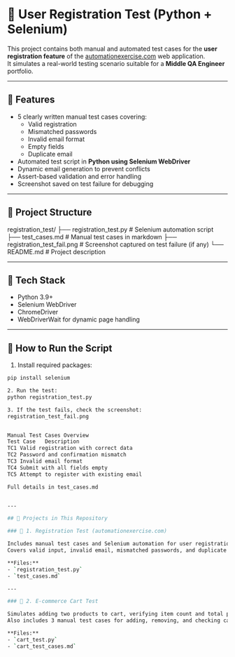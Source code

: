 # 🧪 User Registration Test (Python + Selenium)

This project contains both manual and automated test cases for the **user registration feature** of the [automationexercise.com](https://automationexercise.com) web application.  
It simulates a real-world testing scenario suitable for a **Middle QA Engineer** portfolio.

---

## 📌 Features

- 5 clearly written manual test cases covering:
  - Valid registration
  - Mismatched passwords
  - Invalid email format
  - Empty fields
  - Duplicate email
- Automated test script in **Python using Selenium WebDriver**
- Dynamic email generation to prevent conflicts
- Assert-based validation and error handling
- Screenshot saved on test failure for debugging

---

## 📂 Project Structure

registration_test/
├── registration_test.py # Selenium automation script
├── test_cases.md # Manual test cases in markdown
├── registration_test_fail.png # Screenshot captured on test failure (if any)
└── README.md # Project description


---

## 🧪 Tech Stack

- Python 3.9+
- Selenium WebDriver
- ChromeDriver
- WebDriverWait for dynamic page handling

---

## 🚀 How to Run the Script

1. Install required packages:
```bash
pip install selenium

2. Run the test:
python registration_test.py

3. If the test fails, check the screenshot:
registration_test_fail.png


Manual Test Cases Overview
Test Case	Description
TC1	Valid registration with correct data
TC2	Password and confirmation mismatch
TC3	Invalid email format
TC4	Submit with all fields empty
TC5	Attempt to register with existing email

Full details in test_cases.md


---

## 📁 Projects in This Repository

### 🧪 1. Registration Test (automationexercise.com)

Includes manual test cases and Selenium automation for user registration form.  
Covers valid input, invalid email, mismatched passwords, and duplicate email handling.

**Files:**
- `registration_test.py`
- `test_cases.md`

---

### 🛒 2. E-commerce Cart Test

Simulates adding two products to cart, verifying item count and total price ($50).  
Also includes 3 manual test cases for adding, removing, and checking cart total.

**Files:**
- `cart_test.py`
- `cart_test_cases.md`
